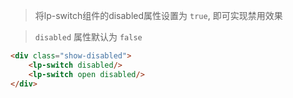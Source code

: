 >将lp-switch组件的disabled属性设置为 `true`, 即可实现禁用效果

>`disabled` 属性默认为 `false`

```html
<div class="show-disabled">
    <lp-switch disabled/>
    <lp-switch open disabled/>
</div>
```